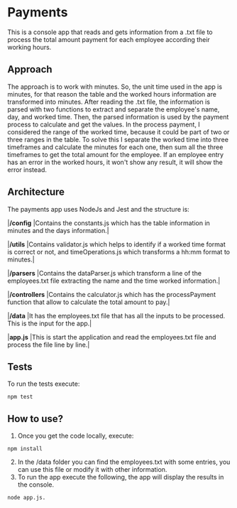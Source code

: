 # Payments

This is a console app that reads and gets information from a .txt file to process the total amount payment for each employee according their working hours.

## Approach

The approach is to work with minutes. So, the unit time used in the app is minutes, for that reason the table and the worked hours information are transformed into minutes. 
After reading the .txt file, the information is parsed with two functions to extract and separate the employee's name, day, and worked time. 
Then, the parsed information is used by the payment process to calculate and get the values. In the process payment, I considered the range of the worked time, because it could be part of two or three ranges in the table. To solve this I separate the worked time into three timeframes and calculate the minutes for each one, then sum all the three timeframes to get the total amount for the employee. If an employee entry has an error in the worked hours, it won't show any result, it will show the error instead.

## Architecture

The payments app uses NodeJs and Jest and the structure is:

|**/config** |Contains the constants.js which has the table information in minutes and the days information.|

|**/utils** |Contains validator.js which helps to identify if a worked time format is correct or not, and timeOperations.js which transforms a hh:mm format to minutes.|

|**/parsers** |Contains the dataParser.js which transform a line of the employees.txt file extracting the name and the time worked information.|

|**/controllers** |Contains the calculator.js which has the processPayment function that allow to calculate the total amount to pay.|

|**/data** |It has the employees.txt file that has all the inputs to be processed. This is the input for the app.|

|**app.js** |This is start the application and read the employees.txt file and process the file line by line.|

## Tests

To run the tests execute: 
```
npm test
```

## How to use?

1. Once you get the code locally, execute: 
```
npm install
```
2. In the /data folder you can find the employees.txt with some entries, you can use this file or modify it with other information.
3. To run the app execute the following, the app will display the results in the console. 
```
node app.js. 
```
